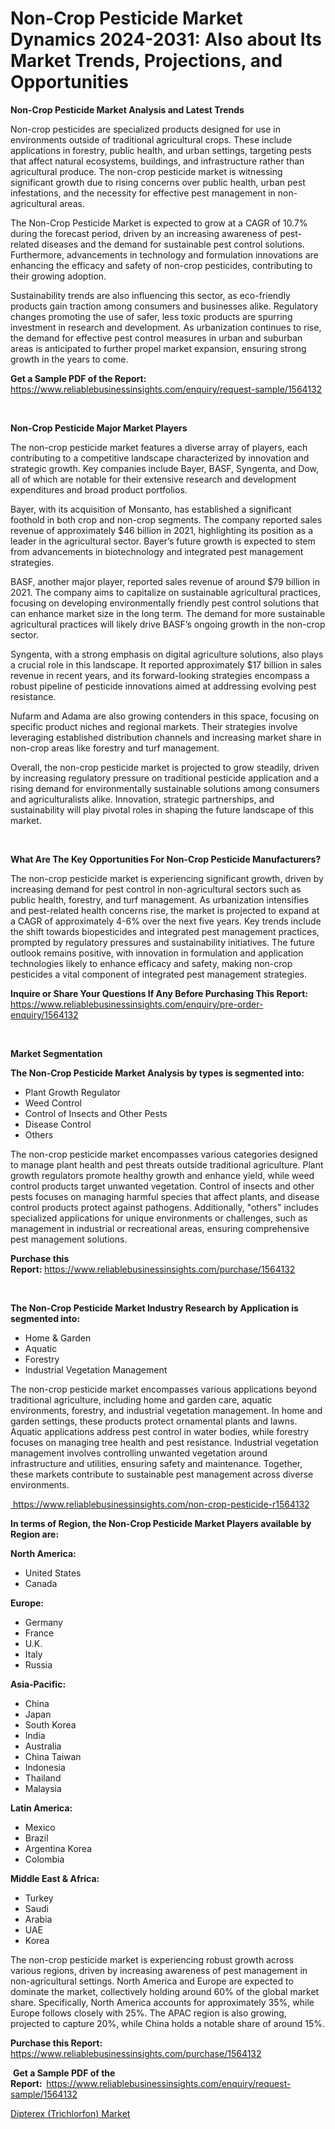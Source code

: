 <p><h1>Non-Crop Pesticide Market Dynamics 2024-2031: Also about Its Market Trends, Projections, and Opportunities</h1></p><p><strong>Non-Crop Pesticide Market Analysis and Latest Trends</strong></p>
<p><p>Non-crop pesticides are specialized products designed for use in environments outside of traditional agricultural crops. These include applications in forestry, public health, and urban settings, targeting pests that affect natural ecosystems, buildings, and infrastructure rather than agricultural produce. The non-crop pesticide market is witnessing significant growth due to rising concerns over public health, urban pest infestations, and the necessity for effective pest management in non-agricultural areas.</p><p>The Non-Crop Pesticide Market is expected to grow at a CAGR of 10.7% during the forecast period, driven by an increasing awareness of pest-related diseases and the demand for sustainable pest control solutions. Furthermore, advancements in technology and formulation innovations are enhancing the efficacy and safety of non-crop pesticides, contributing to their growing adoption. </p><p>Sustainability trends are also influencing this sector, as eco-friendly products gain traction among consumers and businesses alike. Regulatory changes promoting the use of safer, less toxic products are spurring investment in research and development. As urbanization continues to rise, the demand for effective pest control measures in urban and suburban areas is anticipated to further propel market expansion, ensuring strong growth in the years to come.</p></p>
<p><strong>Get a Sample PDF of the Report:&nbsp;</strong> <a href="https://www.reliablebusinessinsights.com/enquiry/request-sample/1564132?utm_campaign=1804&utm_medium=2&utm_source=Github&utm_content=ia&utm_term=01112024&utm_id=non-crop-pesticide">https://www.reliablebusinessinsights.com/enquiry/request-sample/1564132</a></p>
<p>&nbsp;</p>
<p><strong>Non-Crop Pesticide Major Market Players</strong></p>
<p><p>The non-crop pesticide market features a diverse array of players, each contributing to a competitive landscape characterized by innovation and strategic growth. Key companies include Bayer, BASF, Syngenta, and Dow, all of which are notable for their extensive research and development expenditures and broad product portfolios. </p><p>Bayer, with its acquisition of Monsanto, has established a significant foothold in both crop and non-crop segments. The company reported sales revenue of approximately $46 billion in 2021, highlighting its position as a leader in the agricultural sector. Bayer’s future growth is expected to stem from advancements in biotechnology and integrated pest management strategies.</p><p>BASF, another major player, reported sales revenue of around $79 billion in 2021. The company aims to capitalize on sustainable agricultural practices, focusing on developing environmentally friendly pest control solutions that can enhance market size in the long term. The demand for more sustainable agricultural practices will likely drive BASF’s ongoing growth in the non-crop sector.</p><p>Syngenta, with a strong emphasis on digital agriculture solutions, also plays a crucial role in this landscape. It reported approximately $17 billion in sales revenue in recent years, and its forward-looking strategies encompass a robust pipeline of pesticide innovations aimed at addressing evolving pest resistance.</p><p>Nufarm and Adama are also growing contenders in this space, focusing on specific product niches and regional markets. Their strategies involve leveraging established distribution channels and increasing market share in non-crop areas like forestry and turf management.</p><p>Overall, the non-crop pesticide market is projected to grow steadily, driven by increasing regulatory pressure on traditional pesticide application and a rising demand for environmentally sustainable solutions among consumers and agriculturalists alike. Innovation, strategic partnerships, and sustainability will play pivotal roles in shaping the future landscape of this market.</p></p>
<p>&nbsp;</p>
<p><strong>What Are The Key Opportunities For Non-Crop Pesticide Manufacturers?</strong></p>
<p><p>The non-crop pesticide market is experiencing significant growth, driven by increasing demand for pest control in non-agricultural sectors such as public health, forestry, and turf management. As urbanization intensifies and pest-related health concerns rise, the market is projected to expand at a CAGR of approximately 4-6% over the next five years. Key trends include the shift towards biopesticides and integrated pest management practices, prompted by regulatory pressures and sustainability initiatives. The future outlook remains positive, with innovation in formulation and application technologies likely to enhance efficacy and safety, making non-crop pesticides a vital component of integrated pest management strategies.</p></p>
<p><strong>Inquire or Share Your Questions If Any Before Purchasing This Report:</strong> <a href="https://www.reliablebusinessinsights.com/enquiry/pre-order-enquiry/1564132?utm_campaign=1804&utm_medium=2&utm_source=Github&utm_content=ia&utm_term=01112024&utm_id=non-crop-pesticide">https://www.reliablebusinessinsights.com/enquiry/pre-order-enquiry/1564132</a></p>
<p>&nbsp;</p>
<p><strong>Market Segmentation</strong></p>
<p><strong>The Non-Crop Pesticide Market Analysis by types is segmented into:</strong></p>
<p><ul><li>Plant Growth Regulator</li><li>Weed Control</li><li>Control of Insects and Other Pests</li><li>Disease Control</li><li>Others</li></ul></p>
<p><p>The non-crop pesticide market encompasses various categories designed to manage plant health and pest threats outside traditional agriculture. Plant growth regulators promote healthy growth and enhance yield, while weed control products target unwanted vegetation. Control of insects and other pests focuses on managing harmful species that affect plants, and disease control products protect against pathogens. Additionally, "others" includes specialized applications for unique environments or challenges, such as management in industrial or recreational areas, ensuring comprehensive pest management solutions.</p></p>
<p><strong>Purchase this Report:&nbsp;</strong><a href="https://www.reliablebusinessinsights.com/purchase/1564132?utm_campaign=1804&utm_medium=2&utm_source=Github&utm_content=ia&utm_term=01112024&utm_id=non-crop-pesticide">https://www.reliablebusinessinsights.com/purchase/1564132</a></p>
<p>&nbsp;</p>
<p><strong>The Non-Crop Pesticide Market Industry Research by Application is segmented into:</strong></p>
<p><ul><li>Home & Garden</li><li>Aquatic</li><li>Forestry</li><li>Industrial Vegetation Management</li></ul></p>
<p><p>The non-crop pesticide market encompasses various applications beyond traditional agriculture, including home and garden care, aquatic environments, forestry, and industrial vegetation management. In home and garden settings, these products protect ornamental plants and lawns. Aquatic applications address pest control in water bodies, while forestry focuses on managing tree health and pest resistance. Industrial vegetation management involves controlling unwanted vegetation around infrastructure and utilities, ensuring safety and maintenance. Together, these markets contribute to sustainable pest management across diverse environments.</p></p>
<p><a href="https://www.reliablebusinessinsights.com/non-crop-pesticide-r1564132?utm_campaign=1804&utm_medium=2&utm_source=Github&utm_content=ia&utm_term=01112024&utm_id=non-crop-pesticide">&nbsp;https://www.reliablebusinessinsights.com/non-crop-pesticide-r1564132</a></p>
<p><strong>In terms of Region, the Non-Crop Pesticide Market Players available by Region are:</strong></p>
<p>
    <p> <strong> North America: </strong>
        <ul>
            <li>United States</li>
            <li>Canada</li>
        </ul>
        </p> 
    <p> <strong> Europe: </strong>
        <ul>
            <li>Germany</li>
            <li>France</li>
            <li>U.K.</li>
            <li>Italy</li>
            <li>Russia</li>
        </ul>
        </p> 
    <p> <strong> Asia-Pacific: </strong>
        <ul>
            <li>China</li>
            <li>Japan</li>
            <li>South Korea</li>
            <li>India</li>
            <li>Australia</li>
            <li>China Taiwan</li>
            <li>Indonesia</li>
            <li>Thailand</li>
            <li>Malaysia</li>
        </ul>
        </p> 
    <p> <strong> Latin America: </strong>
        <ul>
            <li>Mexico</li>
            <li>Brazil</li>
            <li>Argentina Korea</li>
            <li>Colombia</li>
        </ul>
        </p> 
    <p> <strong> Middle East & Africa: </strong>
        <ul>
            <li>Turkey</li>
            <li>Saudi</li>
            <li>Arabia</li>
            <li>UAE</li>
            <li>Korea</li>
        </ul>
    </p>
    </p>
<p><p>The non-crop pesticide market is experiencing robust growth across various regions, driven by increasing awareness of pest management in non-agricultural settings. North America and Europe are expected to dominate the market, collectively holding around 60% of the global market share. Specifically, North America accounts for approximately 35%, while Europe follows closely with 25%. The APAC region is also growing, projected to capture 20%, while China holds a notable share of around 15%.</p></p>
<p><strong>Purchase this Report: </strong><a href="https://www.reliablebusinessinsights.com/purchase/1564132?utm_campaign=1804&utm_medium=2&utm_source=Github&utm_content=ia&utm_term=01112024&utm_id=non-crop-pesticide">https://www.reliablebusinessinsights.com/purchase/1564132</a></p>
<p>&nbsp;<strong>Get a Sample PDF of the Report:&nbsp;&nbsp;</strong><a href="https://www.reliablebusinessinsights.com/enquiry/request-sample/1564132?utm_campaign=1804&utm_medium=2&utm_source=Github&utm_content=ia&utm_term=01112024&utm_id=non-crop-pesticide">https://www.reliablebusinessinsights.com/enquiry/request-sample/1564132</a></p>
<p><strong></strong></p>
<p><p><a href="https://github.com/lawriesievelwij/Market-Research-Report-List-1/blob/main/dipterex-trichlorfon-market.md?utm_campaign=1804&utm_medium=2&utm_source=Github&utm_content=ia&utm_term=01112024&utm_id=non-crop-pesticide">Dipterex (Trichlorfon) Market</a></p></p>